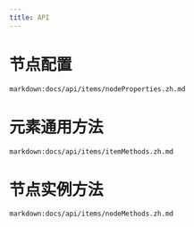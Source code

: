 ```yaml
---
title: API
---
```


# 节点配置
`markdown:docs/api/items/nodeProperties.zh.md`

# 元素通用方法
`markdown:docs/api/items/itemMethods.zh.md`

# 节点实例方法
`markdown:docs/api/items/nodeMethods.zh.md`
